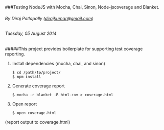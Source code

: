 ###Testing NodeJS with Mocha, Chai, Sinon, Node-jscoverage and Blanket.

###### By Diraj Potlapally (dirajkumar@gmail.com)
###### Tuesday, 05 August 2014

#####This project provides boilerplate for supporting test coverage reporting.

1. Install dependencies (mocha, chai, and sinon)
    ```
    $ cd /path/to/project/
    $ npm install
    ```

2. Generate coverage report
    ```
    $ mocha -r blanket -R html-cov > coverage.html
    ```

3. Open report
    ```
    $ open coverage.html
    ```

(report output to coverage.html)